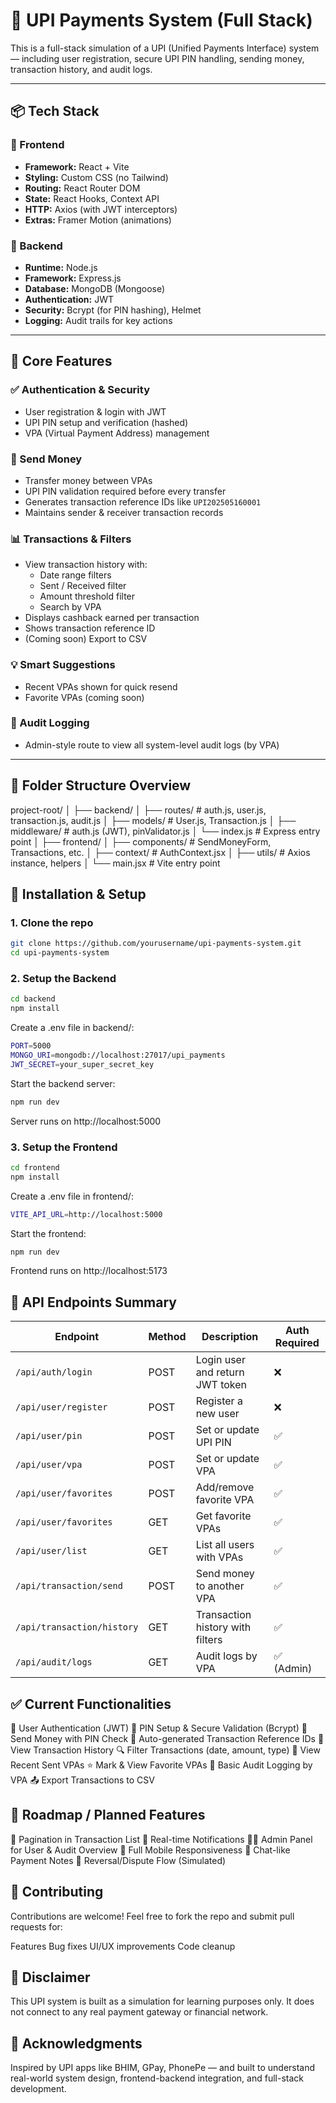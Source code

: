 # 💸 UPI Payments System (Full Stack)

This is a full-stack simulation of a UPI (Unified Payments Interface) system — including user registration, secure UPI PIN handling, sending money, transaction history, and audit logs.

---

## 📦 Tech Stack

### 🚀 Frontend
- **Framework:** React + Vite
- **Styling:** Custom CSS (no Tailwind)
- **Routing:** React Router DOM
- **State:** React Hooks, Context API
- **HTTP:** Axios (with JWT interceptors)
- **Extras:** Framer Motion (animations)

### 🔧 Backend
- **Runtime:** Node.js
- **Framework:** Express.js
- **Database:** MongoDB (Mongoose)
- **Authentication:** JWT
- **Security:** Bcrypt (for PIN hashing), Helmet
- **Logging:** Audit trails for key actions

---

## 🔐 Core Features

### ✅ Authentication & Security
- User registration & login with JWT
- UPI PIN setup and verification (hashed)
- VPA (Virtual Payment Address) management

### 💸 Send Money
- Transfer money between VPAs
- UPI PIN validation required before every transfer
- Generates transaction reference IDs like `UPI202505160001`
- Maintains sender & receiver transaction records

### 📊 Transactions & Filters
- View transaction history with:
  - Date range filters
  - Sent / Received filter
  - Amount threshold filter
  - Search by VPA
- Displays cashback earned per transaction
- Shows transaction reference ID
- (Coming soon) Export to CSV

### 💡 Smart Suggestions
- Recent VPAs shown for quick resend
- Favorite VPAs (coming soon)

### 🧾 Audit Logging
- Admin-style route to view all system-level audit logs (by VPA)

---

## 📁 Folder Structure Overview

project-root/
│
├── backend/
│ ├── routes/ # auth.js, user.js, transaction.js, audit.js
│ ├── models/ # User.js, Transaction.js
│ ├── middleware/ # auth.js (JWT), pinValidator.js
│ └── index.js # Express entry point
│
├── frontend/
│ ├── components/ # SendMoneyForm, Transactions, etc.
│ ├── context/ # AuthContext.jsx
│ ├── utils/ # Axios instance, helpers
│ └── main.jsx # Vite entry point


## 🔧 Installation & Setup

### 1. Clone the repo

```bash
git clone https://github.com/yourusername/upi-payments-system.git
cd upi-payments-system
```

### 2. Setup the Backend

```bash
cd backend
npm install
```
Create a .env file in backend/:
```bash
PORT=5000
MONGO_URI=mongodb://localhost:27017/upi_payments
JWT_SECRET=your_super_secret_key
```
Start the backend server:

```bash
npm run dev
```
Server runs on http://localhost:5000

### 3. Setup the Frontend

```bash
cd frontend
npm install
```

Create a .env file in frontend/:
```bash
VITE_API_URL=http://localhost:5000
```
Start the frontend:

```bash
npm run dev
```
Frontend runs on http://localhost:5173

## 🔐 API Endpoints Summary

| Endpoint                   | Method | Description                      | Auth Required |
| -------------------------- | ------ | -------------------------------- | ------------- |
| `/api/auth/login`          | POST   | Login user and return JWT token  | ❌             |
| `/api/user/register`       | POST   | Register a new user              | ❌             |
| `/api/user/pin`            | POST   | Set or update UPI PIN            | ✅             |
| `/api/user/vpa`            | POST   | Set or update VPA                | ✅             |
| `/api/user/favorites`      | POST   | Add/remove favorite VPA          | ✅             |
| `/api/user/favorites`      | GET    | Get favorite VPAs                | ✅             |
| `/api/user/list`           | GET    | List all users with VPAs         | ✅             |
| `/api/transaction/send`    | POST   | Send money to another VPA        | ✅             |
| `/api/transaction/history` | GET    | Transaction history with filters | ✅             |
| `/api/audit/logs`          | GET    | Audit logs by VPA                | ✅ (Admin)     |


## ✅ Current Functionalities
🔐 User Authentication (JWT)
🔑 PIN Setup & Secure Validation (Bcrypt)
🧾 Send Money with PIN Check
🧮 Auto-generated Transaction Reference IDs
📜 View Transaction History
🔍 Filter Transactions (date, amount, type)
🧠 View Recent Sent VPAs
⭐ Mark & View Favorite VPAs
📝 Basic Audit Logging by VPA
📤 Export Transactions to CSV


## 🚧 Roadmap / Planned Features

📅 Pagination in Transaction List
🔔 Real-time Notifications
🧑‍💼 Admin Panel for User & Audit Overview
📱 Full Mobile Responsiveness
💬 Chat-like Payment Notes
🔄 Reversal/Dispute Flow (Simulated)

## 🤝 Contributing
Contributions are welcome! Feel free to fork the repo and submit pull requests for:

Features
Bug fixes
UI/UX improvements
Code cleanup


## 📌 Disclaimer
This UPI system is built as a simulation for learning purposes only. It does not connect to any real payment gateway or financial network.

## 🙌 Acknowledgments
Inspired by UPI apps like BHIM, GPay, PhonePe — and built to understand real-world system design, frontend-backend integration, and full-stack development.
